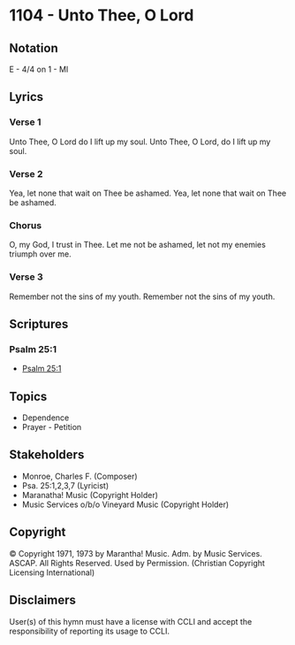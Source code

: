 # 1104 - Unto Thee, O Lord

## Notation

E - 4/4 on 1 - MI

## Lyrics

### Verse 1

Unto Thee, O Lord do I lift up my soul. Unto Thee, O Lord, do I lift up my soul.

### Verse 2

Yea, let none that wait on Thee be ashamed. Yea, let none that wait on Thee be ashamed.

### Chorus

O, my God, I trust in Thee. Let me not be ashamed, let not my enemies triumph over me.

### Verse 3

Remember not the sins of my youth. Remember not the sins of my youth.


## Scriptures

### Psalm 25:1

- [Psalm 25:1](https://www.biblegateway.com/passage/?search=Psalm%2025%3A1)


## Topics

- Dependence
- Prayer - Petition

## Stakeholders

- Monroe, Charles F. (Composer)
- Psa. 25:1,2,3,7 (Lyricist)
- Maranatha! Music (Copyright Holder)
- Music Services o/b/o Vineyard Music (Copyright Holder)

## Copyright

© Copyright 1971, 1973 by Marantha! Music. Adm. by Music Services. ASCAP. All Rights Reserved. Used by Permission.
(Christian Copyright Licensing International)

## Disclaimers

User(s) of this hymn must have a license with CCLI and accept the responsibility of reporting its usage to CCLI.

